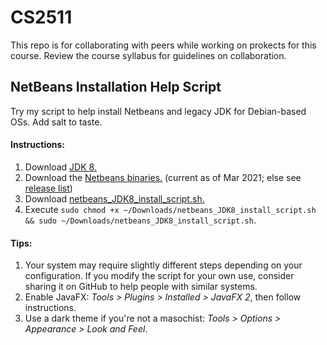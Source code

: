 # CS2511
This repo is for collaborating with peers while working on prokects for this course. Review the course syllabus for guidelines on collaboration.

## NetBeans Installation Help Script
Try my script to help install Netbeans and legacy JDK for Debian-based OSs.
Add salt to taste.
#### Instructions:
1. Download [JDK 8.](https://www.oracle.com/java/technologies/javase/javase-jdk8-downloads.html#license-lightbox)
2. Download the [Netbeans binaries.](https://netbeans.apache.org/download/nb123/nb123.html) (current as of Mar 2021; else see [release list](https://netbeans.apache.org/download/index.html))
3. Download [netbeans_JDK8_install_script.sh.](https://github.com/alex-haw/CS2511/blob/main/netbeans_JDK8_install_script.sh)
4. Execute `sudo chmod +x ~/Downloads/netbeans_JDK8_install_script.sh  && sudo ~/Downloads/netbeans_JDK8_install_script.sh`.
#### Tips: 
1. Your system may require slightly different steps depending on your configuration. If you modify the script for your own use, consider sharing it on GitHub to help people with similar systems.
2. Enable JavaFX: *Tools > Plugins > Installed > JavaFX 2*, then follow instructions.
3. Use a dark theme if you're not a masochist: *Tools > Options > Appearance > Look and Feel*.
